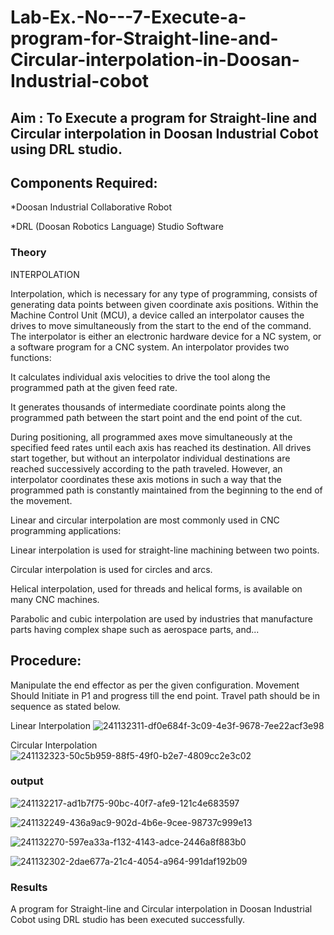 # Lab-Ex.-No---7-Execute-a-program-for-Straight-line-and-Circular-interpolation-in-Doosan-Industrial-cobot
## Aim : To Execute a program for Straight-line and Circular interpolation in Doosan Industrial Cobot using DRL studio.

## Components Required:

*Doosan Industrial Collaborative Robot

*DRL (Doosan Robotics Language) Studio Software

### Theory 
INTERPOLATION

Interpolation, which is necessary for any type of programming, consists of generating data points between given coordinate axis positions. Within the Machine Control Unit (MCU), a device called an interpolator causes the drives to move simultaneously from the start to the end of the command. The interpolator is either an electronic hardware device for a NC system, or a software program for a CNC system. An interpolator provides two functions:

It calculates individual axis velocities to drive the tool along the programmed path at the given feed rate.

It generates thousands of intermediate coordinate points along the programmed path between the start point and the end point of the cut.

During positioning, all programmed axes move simultaneously at the specified feed rates until each axis has reached its destination. All drives start together, but without an interpolator individual destinations are reached successively according to the path traveled. However, an interpolator coordinates these axis motions in such a way that the programmed path is constantly maintained from the beginning to the end of the movement.

Linear and circular interpolation are most commonly used in CNC programming applications:

Linear interpolation is used for straight-line machining between two points.

Circular interpolation is used for circles and arcs.

Helical interpolation, used for threads and helical forms, is available on many CNC machines.

Parabolic and cubic interpolation are used by industries that manufacture parts having complex shape such as aerospace parts, and...

## Procedure:

Manipulate the end effector as per the given configuration. Movement Should Initiate in P1 and progress till the end point. Travel path should be in sequence as stated below.

Linear Interpolation
![241132311-df0e684f-3c09-4e3f-9678-7ee22acf3e98](https://github.com/Madhav005/Lab-Ex.-No---7-Execute-a-program-for-Straight-line-and-Circular-interpolation-in-Doosan-Industrial-C/assets/110885274/9eebcd87-a28a-46f5-ba97-15a6fbd4b213)

Circular Interpolation
![241132323-50c5b959-88f5-49f0-b2e7-4809cc2e3c02](https://github.com/Madhav005/Lab-Ex.-No---7-Execute-a-program-for-Straight-line-and-Circular-interpolation-in-Doosan-Industrial-C/assets/110885274/a71086b4-6ec3-463d-b114-38e01059099b)


### output
![241132217-ad1b7f75-90bc-40f7-afe9-121c4e683597](https://github.com/Madhav005/Lab-Ex.-No---7-Execute-a-program-for-Straight-line-and-Circular-interpolation-in-Doosan-Industrial-C/assets/110885274/8bc97fdf-e035-4edc-8a01-daf82753d67e)

![241132249-436a9ac9-902d-4b6e-9cee-98737c999e13](https://github.com/Madhav005/Lab-Ex.-No---7-Execute-a-program-for-Straight-line-and-Circular-interpolation-in-Doosan-Industrial-C/assets/110885274/41a39055-97d9-41fe-bdb3-eb033d9b81da)

![241132270-597ea33a-f132-4143-adce-2446a8f883b0](https://github.com/Madhav005/Lab-Ex.-No---7-Execute-a-program-for-Straight-line-and-Circular-interpolation-in-Doosan-Industrial-C/assets/110885274/2541d41d-73b6-4fa1-aa33-3c4baba04a44)

![241132302-2dae677a-21c4-4054-a964-991daf192b09](https://github.com/Madhav005/Lab-Ex.-No---7-Execute-a-program-for-Straight-line-and-Circular-interpolation-in-Doosan-Industrial-C/assets/110885274/29ae2667-d577-441b-b044-733395dd796e)

### Results 
A program for Straight-line and Circular interpolation in Doosan Industrial Cobot using DRL studio has been executed successfully.
 

